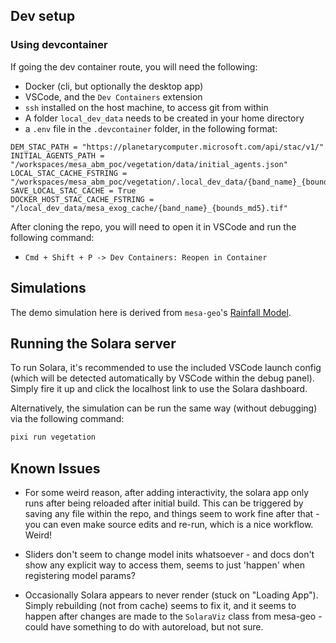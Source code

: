 ## Dev setup

### Using devcontainer

If going the dev container route, you will need the following:

- Docker (cli, but optionally the desktop app)
- VSCode, and the `Dev Containers` extension
- `ssh` installed on the host machine, to access git from within
- A folder `local_dev_data` needs to be created in your home directory
- a `.env` file in the `.devcontainer` folder, in the following format:

```
DEM_STAC_PATH = "https://planetarycomputer.microsoft.com/api/stac/v1/"
INITIAL_AGENTS_PATH = "/workspaces/mesa_abm_poc/vegetation/data/initial_agents.json"
LOCAL_STAC_CACHE_FSTRING = "/workspaces/mesa_abm_poc/vegetation/.local_dev_data/{band_name}_{bounds_md5}.tif"
SAVE_LOCAL_STAC_CACHE = True
DOCKER_HOST_STAC_CACHE_FSTRING = "/local_dev_data/mesa_exog_cache/{band_name}_{bounds_md5}.tif"
```

After cloning the repo, you will need to open it in VSCode and run the following command:

- `Cmd + Shift + P -> Dev Containers: Reopen in Container`

## Simulations

The demo simulation here is derived from `mesa-geo`'s [Rainfall Model](https://github.com/projectmesa/mesa-examples/tree/main/gis/rainfall).

## Running the Solara server

To run Solara, it's recommended to use the included VSCode launch config (which will be detected automatically by VSCode within the debug panel). Simply fire it up and click the localhost link to use the Solara dashboard.

Alternatively, the simulation can be run the same way (without debugging) via the following command:

```bash
pixi run vegetation
```

## Known Issues

- For some weird reason, after adding interactivity, the solara app only runs after being reloaded after initial build. This can be triggered by saving any file within the repo, and things seem to work fine after that - you can even make source edits and re-run, which is a nice workflow. Weird!

- Sliders don't seem to change model inits whatsoever - and docs don't show any explicit way to access them, seems to just 'happen' when registering model params?

- Occasionally Solara appears to never render (stuck on "Loading App"). Simply rebuilding (not from cache) seems to fix it, and it seems to happen after changes are made to the `SolaraViz` class from mesa-geo - could have something to do with autoreload, but not sure. 